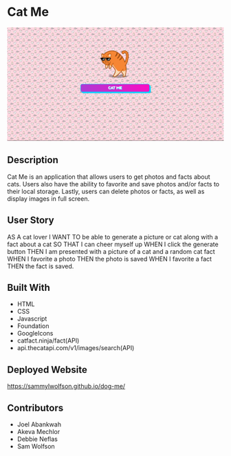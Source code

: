 # Cat Me

![Screenshot (26)](./assets/images/Screenshot%20(35).png)

## Description
Cat Me is an application that allows users to get photos and facts about cats. Users also have the ability to favorite and save photos and/or facts to their local storage. Lastly, users can delete photos or facts, as well as display images in full screen.

## User Story
AS A cat lover
I WANT TO be able to generate a picture or cat along with a fact about a cat
SO THAT I can cheer myself up
WHEN I click the generate button THEN I am presented with a picture of a cat and a random cat fact
WHEN I favorite a photo THEN the photo is saved
WHEN I favorite a fact THEN the fact is saved.

## Built With
* HTML
* CSS 
* Javascript
* Foundation
* GoogleIcons
* catfact.ninja/fact(API)
* api.thecatapi.com/v1/images/search(API)

## Deployed Website
https://sammylwolfson.github.io/dog-me/

## Contributors
* Joel Abankwah
* Akeva Mechlor
* Debbie Neflas
* Sam Wolfson
